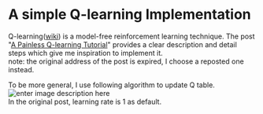 # A simple Q-learning Implementation

Q-learning([wiki](https://en.wikipedia.org/wiki/Q-learning)) is a model-free reinforcement learning technique. The post "[A Painless Q-learning Tutorial](http://blog.csdn.net/pi9nc/article/details/27649323)" provides a clear description and detail steps which give me inspiration to implement it.   
note: the original address of the post is expired, I choose a reposted one instead. 

To be more general, I use following algorithm to update Q table.   
![enter image description here](https://wikimedia.org/api/rest_v1/media/math/render/svg/7a2a11876f4a2bef1198beb780a769cfa5c21af3)  
In the original post, learning rate is 1 as default.
